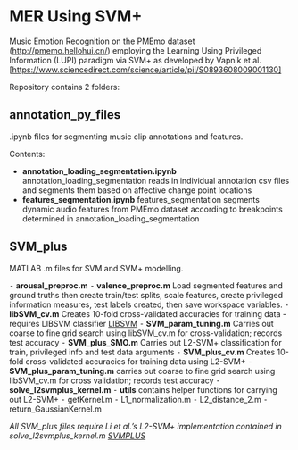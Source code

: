 # MER Using SVM+

Music Emotion Recognition on the PMEmo dataset (http://pmemo.hellohui.cn/) employing the Learning Using Privileged Information (LUPI) paradigm via SVM+ as developed by Vapnik et al. [https://www.sciencedirect.com/science/article/pii/S0893608009001130]


Repository contains 2 folders:


## annotation_py_files

.ipynb files for segmenting music clip annotations and features.

Contents:
- **annotation_loading_segmentation.ipynb**
	annotation_loading_segmentation reads in individual annotation csv files and segments them based on affective change point locations
- **features_segmentation.ipynb**
	features_segmentation segments dynamic audio features from PMEmo dataset according to breakpoints determined in annotation_loading_segmentation


## SVM_plus

MATLAB .m files for SVM and SVM+ modelling.
  
⁃	**arousal_preproc.m**
⁃	**valence_preproc.m**
	Load segmented features and ground truths then create train/test splits, scale features, create privileged information measures, test labels created, then save workspace variables.
⁃	**libSVM_cv.m**
	Creates 10-fold cross-validated accuracies for training data - requires LIBSVM classifier [LIBSVM](https://www.csie.ntu.edu.tw/~cjlin/libsvm/oldfiles/index-1.0.html)
⁃	**SVM_param_tuning.m**
	Carries out coarse to fine grid search using libSVM_cv.m for cross-validation; records test accuracy
⁃	**SVM_plus_SMO.m**
	Carries out L2-SVM+ classification for train, privileged info and test data arguments
⁃	**SVM_plus_cv.m**
	Creates 10-fold cross-validated accuracies for training data using L2-SVM+
⁃	**SVM_plus_param_tuning.m**
	carries out coarse to fine grid search using libSVM_cv.m for cross 
validation; records test accuracy
⁃	**solve_l2svmplus_kernel.m**
⁃	**utils**
	contains helper functions for carrying out L2-SVM+
⁃	getKernel.m
⁃	L1_normalization.m
⁃	L2_distance_2.m
⁃	return_GaussianKernel.m


*All SVM_plus files require Li et al.’s L2-SVM+ implementation contained in solve_l2svmplus_kernel.m [SVMPLUS](https://github.com/okbalefthanded/svmplus_matlab)*



